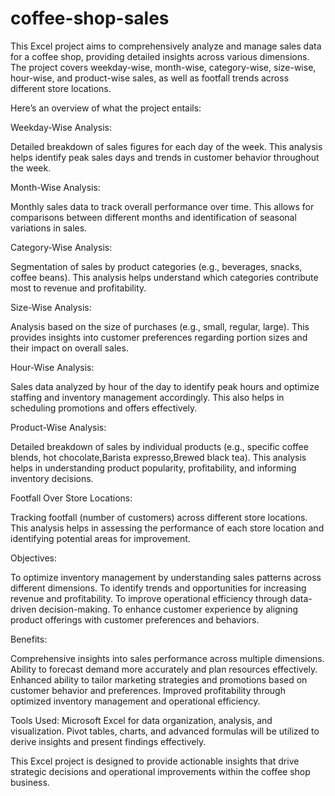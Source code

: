 # coffee-shop-sales
This Excel project aims to comprehensively analyze and manage sales data for a coffee shop, providing detailed insights across various dimensions. The project covers weekday-wise, month-wise, category-wise, size-wise, hour-wise, and product-wise sales, as well as footfall trends across different store locations.

Here’s an overview of what the project entails:

Weekday-Wise Analysis:

Detailed breakdown of sales figures for each day of the week. This analysis helps identify peak sales days and trends in customer behavior throughout the week.

Month-Wise Analysis:

Monthly sales data to track overall performance over time. This allows for comparisons between different months and identification of seasonal variations in sales.

Category-Wise Analysis:

Segmentation of sales by product categories (e.g., beverages, snacks, coffee beans). This analysis helps understand which categories contribute most to revenue and profitability.

Size-Wise Analysis:

Analysis based on the size of purchases (e.g., small, regular, large). This provides insights into customer preferences regarding portion sizes and their impact on overall sales.

Hour-Wise Analysis:

Sales data analyzed by hour of the day to identify peak hours and optimize staffing and inventory management accordingly. This also helps in scheduling promotions and offers effectively.

Product-Wise Analysis:

Detailed breakdown of sales by individual products (e.g., specific coffee blends, hot chocolate,Barista expresso,Brewed black tea). This analysis helps in understanding product popularity, profitability, and informing inventory decisions.

Footfall Over Store Locations:

Tracking footfall (number of customers) across different store locations. This analysis helps in assessing the performance of each store location and identifying potential areas for improvement.

Objectives:

To optimize inventory management by understanding sales patterns across different dimensions.
To identify trends and opportunities for increasing revenue and profitability.
To improve operational efficiency through data-driven decision-making.
To enhance customer experience by aligning product offerings with customer preferences and behaviors.

Benefits:

Comprehensive insights into sales performance across multiple dimensions.
Ability to forecast demand more accurately and plan resources effectively.
Enhanced ability to tailor marketing strategies and promotions based on customer behavior and preferences.
Improved profitability through optimized inventory management and operational efficiency.

Tools Used: Microsoft Excel for data organization, analysis, and visualization. Pivot tables, charts, and advanced formulas will be utilized to derive insights and present findings effectively.

This Excel project is designed to provide actionable insights that drive strategic decisions and operational improvements within the coffee shop business.



